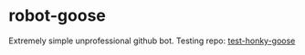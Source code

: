 # robot-goose
Extremely simple unprofessional github bot.
Testing repo: [test-honky-goose](https://github.com/DesktopGooseUnofficial/test-honky-goose)
